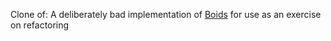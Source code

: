 Clone of:
A deliberately bad implementation of [Boids](http://dl.acm.org/citation.cfm?doid=37401.37406)
for use as an exercise on refactoring
